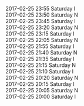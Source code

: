 2017-02-25 23:55 Saturday  I  
2017-02-25 23:50 Saturday  N  
2017-02-25 23:45 Saturday  I  
2017-02-25 23:20 Saturday  N  
2017-02-25 23:15 Saturday  I  
2017-02-25 22:05 Saturday  N  
2017-02-25 21:55 Saturday  I  
2017-02-25 21:40 Saturday  N  
2017-02-25 21:35 Saturday  I  
2017-02-25 21:15 Saturday  N  
2017-02-25 21:10 Saturday  I  
2017-02-25 20:20 Saturday  N  
2017-02-25 20:15 Saturday  I  
2017-02-25 20:05 Saturday  N  
2017-02-25 20:00 Saturday  I  
